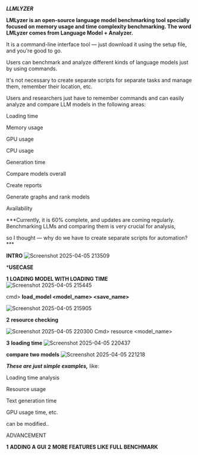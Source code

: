 ***LLMLYZER***	

 **LMLyzer is an open-source language model benchmarking tool specially focused on memory usage and time complexity benchmarking. The word LMLyzer comes from Language Model + Analyzer.**

It is a command-line interface tool — just download it using the setup file, and you're good to go.

Users can benchmark and analyze different kinds of language models just by using commands.

It's not necessary to create separate scripts for separate tasks and manage them, remember their location, etc.

Users and researchers just have to remember commands and can easily analyze and compare LLM models in the following areas:

Loading time

Memory usage

GPU usage

CPU usage

Generation time

Compare models overall

Create reports

Generate graphs and rank models




Availability

***Currently, it is 60% complete, and updates are coming regularly.
Benchmarking LLMs and comparing them is very crucial for analysis,

so I thought — why do we have to create separate scripts for automation?***

**INTRO**
![Screenshot 2025-04-05 213509](https://github.com/user-attachments/assets/c38aeb50-36da-4fc9-bdd5-b9569af324a6)

***USECASE**

**1** **LOADING MODEL WITH LOADING TIME**
![Screenshot 2025-04-05 215445](https://github.com/user-attachments/assets/f72c0665-7df6-41f1-92fd-acd31ed64bac)


cmd> **load_model <task>  <model_name> <save_name>**

![Screenshot 2025-04-05 215905](https://github.com/user-attachments/assets/edae94aa-2f0c-4c25-bf45-ca54a2f8cb17)


**2** **resource checking**

![Screenshot 2025-04-05 220300](https://github.com/user-attachments/assets/0e8b1030-e975-4512-9764-850fd553036e)
Cmd> resource <model_name>

**3** **loading time**
![Screenshot 2025-04-05 220437](https://github.com/user-attachments/assets/c5ecd2fb-987f-44e6-9f5a-cbc0d47e509d)

**compare two models**
![Screenshot 2025-04-05 221218](https://github.com/user-attachments/assets/27c2104e-8b6a-4cd1-a299-5c4738d5f41f)


***These are just simple examples,***
like:

Loading time analysis

Resource usage

Text generation time

GPU usage time, etc.

can be modified..


ADVANCEMENT

**1** **ADDING A GUI**
**2** **MORE FEATURES LIKE FULL BENCHMARK**




